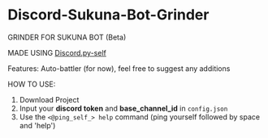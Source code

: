 # Discord-Sukuna-Bot-Grinder


GRINDER FOR SUKUNA BOT (Beta)

MADE USING [Discord.py-self](https://github.com/dolfies/discord.py-self)


Features: Auto-battler (for now), feel free to suggest any additions

HOW TO USE:

1. Download Project
2. Input your **discord token** and **base_channel_id** in `config.json`
3. Use the `<@ping_self_> help` command (ping yourself followed by space and 'help')
